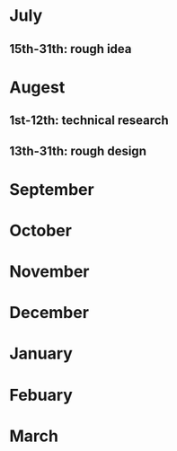 # July

## 15th-31th: rough idea

# Augest

## 1st-12th: technical research

## 13th-31th: rough design

# September

# October

# November

# December

# January

# Febuary

# March



